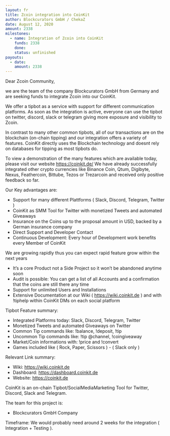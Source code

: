 ```yaml
---
layout: fr
title: Zcoin integration into CoinKit
author: Blockcurators GmbH / ChekaZ
date: August 12, 2020
amount: 2338
milestones:
  - name: Integration of Zcoin into CoinKit
    funds: 2338
    done:
    status: unfinished
payouts:
  - date:
    amount: 2338
---
```

Dear Zcoin Community,

we are the team of the company Blockcurators GmbH from Germany and are seeking funds to integrate Zcoin into our CoinKit.

We offer a tipbot as a service with support for different communication platforms.
As soon as the integration is active, everyone can use the tipbot on twitter, discord, slack or telegram giving more exposure and visibility to Zcoin.

In contrast to many other common tipbots, all of our transactions are on the blockchain (on-chain tipping) and our integration offers a variety of features. CoinKit directly uses the Blockchain technology and doesnt rely on databases for tipping as most tipbots do.

To view a demonstration of the many features which are available today, please visit our website https://coinkit.de/
We have already successfully integrated other crypto currencies like Binance Coin, Qtum, Digibyte, Nexus, Feathercoin, Bittube, Tezos or Trezarcoin and received only positive feedback so far.

Our Key advantages are:

- Support for many different Plattforms ( Slack, Discord, Telegram, Twitter )
- CoinKit as SMM Tool for Twitter with monetized Tweets and automated Giveaways
- Insurance on the Coins up to the proposal amount in USD, backed by a German insurance company
- Direct Support and Developer Contact
- Continuous Development: Every hour of Development work benefits every Member of CoinKit

We are growing rapidly thus you can expect rapid feature grow within the next years

- It’s a core Product not a Side Project so it won’t be abandoned anytime soon
- Audit is possible: You can get a list of all Accounts and a confirmation that the coins are still there any time
- Support for unlimited Users and Installations
- Extensive Documentation at our Wiki ( https://wiki.coinkit.de ) and with !tiphelp within CoinKit DMs on each social platform

Tipbot Feature summary:

- Integrated Platforms today: Slack, Discord, Telegram, Twitter
- Monetized Tweets and automated Giveaways on Twitter
- Common Tip commands like: !balance, !deposit, !tip
- Uncommon Tip commands like: !tip @channel, !coingiveaway
- Market/Coin informations with: !price and !convert
- Games included like ( Rock, Paper, Scissors ) - ( Slack only )

Relevant Link summary:

- Wiki: https://wiki.coinkit.de
- Dashboard: https://dashboard.coinkit.de
- Website: https://coinkit.de

CoinKit is an on-chain Tipbot/SocialMediaMarketing Tool for Twitter, Discord, Slack and Telegram.

The team for this project is:
* Blockcurators GmbH Company

Timeframe:
We would probably need around 2 weeks for the integration ( Integration + Testing ).
